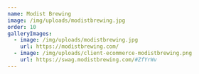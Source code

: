 ```yaml
---
name: Modist Brewing
image: /img/uploads/modistbrewing.jpg
order: 10
galleryImages:
  - image: /img/uploads/modistbrewing.jpg
    url: https://modistbrewing.com/
  - image: /img/uploads/client-ecommerce-modistbrewing.png
    url: https://swag.modistbrewing.com/#ZfYrWv
---
```

